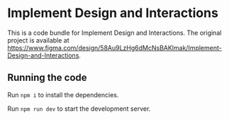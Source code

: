 
  # Implement Design and Interactions

  This is a code bundle for Implement Design and Interactions. The original project is available at https://www.figma.com/design/58Au9LzHg6dMcNsBAKlmak/Implement-Design-and-Interactions.

  ## Running the code

  Run `npm i` to install the dependencies.

  Run `npm run dev` to start the development server.
  